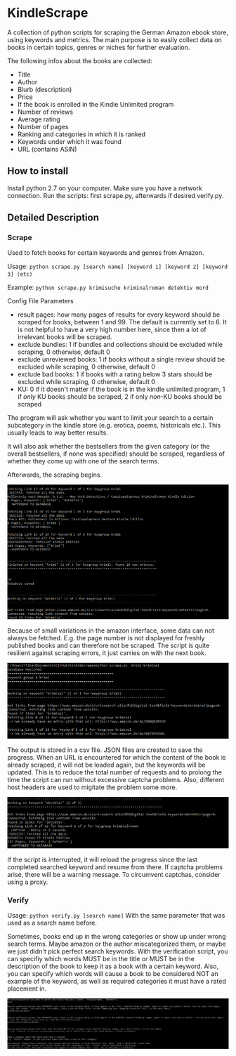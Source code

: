 # KindleScrape
A collection of python scripts for scraping the German Amazon ebook store, using keywords and metrics. The main purpose is to easily collect data on books in certain topics, genres or niches for further evaluation. 

The following infos about the books are collected:
* Title
* Author 
* Blurb (description) 
* Price 
* If the book is enrolled in the Kindle Unlimited program 
* Number of reviews 
* Average rating 
* Number of pages 
* Ranking and categories in which it is ranked 
* Keywords under which it was found 
* URL (contains ASIN)

## How to install

Install python 2.7 on your computer. Make sure you have a network connection. Run the scripts: first scrape.py, afterwards if desired verify.py.


## Detailed Description

### Scrape

Used to fetch books for certain keywords and genres from Amazon.

Usage: `python scrape.py [search name] [keyword 1] [keyword 2] [keyword 3] (etc)`

Example: `python scrape.py krimisuche kriminalroman detektiv mord`

Config File Parameters
* result pages: how many pages of results for every keyword should be scraped for books, between 1 and 99. The default is currently set to 6. It is not helpful to have a very high number here, since then a lot of irrelevant books will be scraped.
* exclude bundles: 1 if bundles and collections should be excluded while scraping, 0 otherwise, default 0
* exclude unreviewed books: 1 if books without a single review should be excluded while scraping, 0 otherwise, default 0
* exclude bad books: 1 if books with a rating below 3 stars should be excluded while scraping, 0 otherwise, default 0
* KU: 0 if it doesn't matter if the book is in the kindle unlimited program, 1 if *only* KU books should be scraped, 2 if only *non*-KU books should be scraped

The program will ask whether you want to limit your search to a certain subcategory in the kindle store (e.g. erotica, poems, historicals etc.). This usually leads to way better results.

It will also ask whether the bestsellers from the given category (or the overall bestsellers, if none was specified) should be scraped, regardless of whether they come up with one of the search terms.

Afterwards, the scraping begins.

![example 1](https://github.com/LauraWartschinski/KindleScrape/blob/master/example.png)

Because of small variations in the amazon interface, some data can not always be fetched. E.g. the page number is not displayed for freshly published books and can therefore not be scraped. The script is quite resilient against scraping errors, it just carries on with the next book.


![example 2](https://github.com/LauraWartschinski/KindleScrape/blob/master/example2.png)

The output is stored in a csv file. JSON files are created to save the progress. When an URL is encountered for which the content of the book is already scraped, it will not be loaded again, but the keywords will be updated. This is to reduce the total number of requests and to prolong the time the script can run without excessive captcha problems. Also, different host headers are used to migitate the problem some more.


![example 3](https://github.com/LauraWartschinski/KindleScrape/blob/master/example3.png)

If the script is interrupted, it will reload the progress since the last completed searched keyword and resume from there. If captcha problems arise, there will be a warning message. To circumvent captchas, consider using a proxy.



### Verify

Usage: `python verify.py [search name]`
With the same parameter that was used as a search name before.

Sometimes, books end up in the wrong categories or show up under wrong search terms. Maybe amazon or the author miscategorized them, or maybe we just didn't pick perfect search keywords. With the verification script, you can specifiy which words MUST be in the title or MUST be in the description of the book to keep it as a book with a certain keyword. Also, you can specify which words will cause a book to be considered NOT an example of the keyword, as well as required categories it must have a rated placement in.


![example 4](https://github.com/LauraWartschinski/KindleScrape/blob/master/example4.png)
